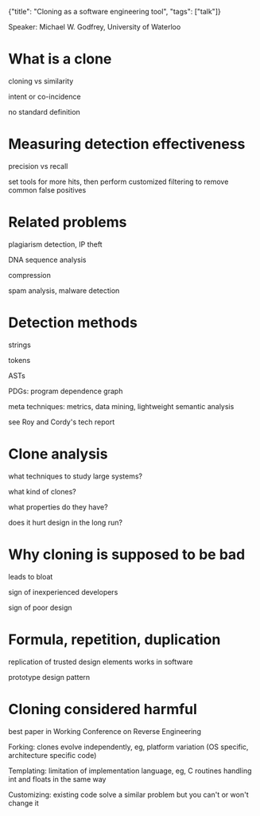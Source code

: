 {"title": "Cloning as a software engineering tool", "tags": ["talk"]}

Speaker: Michael W. Godfrey, University of Waterloo

# What is a clone
cloning vs similarity

intent or co-incidence

no standard definition

# Measuring detection effectiveness
precision vs recall

set tools for more hits, then perform customized filtering to remove common false positives

# Related problems
plagiarism detection, IP theft

DNA sequence analysis

compression

spam analysis, malware detection

# Detection methods
strings

tokens

ASTs

PDGs: program dependence graph

meta techniques: metrics, data mining, lightweight semantic analysis

see Roy and Cordy's tech report

# Clone analysis
what techniques to study large systems?

what kind of clones?

what properties do they have?

does it hurt design in the long run?

# Why cloning is supposed to be bad
leads to bloat

sign of inexperienced developers

sign of poor design

# Formula, repetition, duplication
replication of trusted design elements works in software

prototype design pattern

# Cloning considered harmful
best paper in Working Conference on Reverse Engineering

Forking: clones evolve independently, eg, platform variation (OS specific, architecture specific code)

Templating: limitation of implementation language, eg, C routines handling int and floats in the same way

Customizing: existing code solve a similar problem but you can't or won't change it
